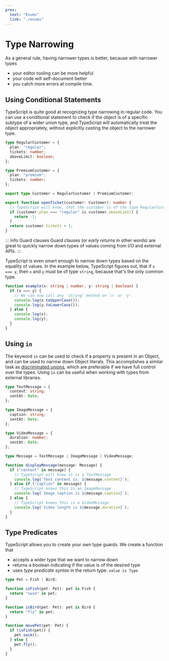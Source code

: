 ```yaml
---
prev:
  text: "Enums"
  link: "./enums"
---
```


# Type Narrowing

As a general rule, having narrower types is better, because with narrower types

- your editor tooling can be more helpful
- your code will self-document better
- you catch more errors at compile time.

## Using Conditional Statements

TypeScript is quite good at recognizing type narrowing in regular code. You can use a conditional statement to check if the object is of a specific subtype of a wider union type, and TypeScript will automatically treat the object appropriately, without explicitly casting the object to the narrower type.

```typescript
type RegularCustomer = {
  plan: "regular";
  tickets: number;
  aboveLimit: boolean;
};

type PremiumCustomer = {
  plan: "premium";
  tickets: number;
};

export type Customer = RegularCustomer | PremiumCustomer;

export function openTicket(customer: Customer): number {
  // TypeScript will know, that the customer is of the type RegularCustomer if his plan is "regular"
  if (customer.plan === "regular" && customer.aboveLimit) {
    return -1;
  }
  return customer.tickets + 1;
}
```

::: info Guard clauses
Guard clauses (or _early returns_ in other words) are great to quickly narrow down types of values coming from I/O and external APIs.
:::

TypeScript is even smart enough to narrow down types based on the equality of values. In the example below, TypeScript figures out, that if `x === y`, then `x` and `y` must be of type `string`, because that's the only common type.

```typescript
function example(x: string | number, y: string | boolean) {
  if (x === y) {
    // We can now call any 'string' method on 'x' or 'y'.
    console.log(x.toUpperCase());
    console.log(y.toLowerCase());
  } else {
    console.log(x);
    console.log(y);
  }
}
```

## Using `in`

The keyword `in` can be used to check if a property is present in an Object, and can be used to narrow down Object literals. This accomplishes a similar task as [discriminated unions](./objects#discriminated-unions), which are preferable if we have full control over the types. Using `in` can be useful when working with types from external libraries.

```typescript
type TextMessage = {
  content: string;
  sentAt: Date;
};

type ImageMessage = {
  caption: string;
  sentAt: Date;
};

type VideoMessage = {
  duration: number;
  sentAt: Date;
};

type Message = TextMessage | ImageMessage | VideoMessage;

function displayMessage(message: Message) {
  if ("content" in message) {
    // TypeScript will know it is a TextMessage
    console.log(`Text content is: ${message.content}`);
  } else if ("caption" in message) {
    // TypeScript knows this is an ImageMessage
    console.log(`Image caption is ${message.caption}`);
  } else {
    // TypeScript knows this is a VideoMessage
    console.log(`Video length is ${message.duration}`);
  }
}
```

## Type Predicates

TypeScript allows you to create your own type guards. We create a function that

- accepts a wider type that we want to narrow down
- returns a boolean indicating if the value is of the desired type
- uses _type predicate syntax_ in the return type: `value is Type`

```typescript
type Pet = Fish | Bird;

function isFish(pet: Pet): pet is Fish {
  return "swim" in pet;
}

function isBird(pet: Pet): pet is Bird {
  return "fly" in pet;
}

function movePet(pet: Pet) {
  if (isFish(pet)) {
    pet.swim();
  } else {
    pet.fly();
  }
}
```
